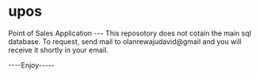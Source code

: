 # upos
Point of Sales Application ---
This reposotory does not cotain the main sql database. To request, send mail to olanrewajudavid@gmail 
and you will receive it shortly in your email.

----Enjoy-----
